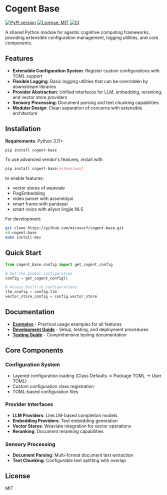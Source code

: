 # Cogent Base

[![PyPI version](https://img.shields.io/pypi/v/cogent-base)](https://pypi.python.org/pypi/cogent-base)
[![License: MIT](https://img.shields.io/badge/License-MIT-yellow.svg)](https://opensource.org/licenses/MIT)
[![CI](https://github.com/mirasurf/cogent-base/actions/workflows/ci.yml/badge.svg)](https://github.com/mirasurf/cogent-base/actions/workflows/ci.yml)

A shared Python module for agentic cognitive computing frameworks, providing extensible configuration management, logging utilities, and core components.

## Features

- **Extensible Configuration System**: Register custom configurations with TOML support
- **Flexible Logging**: Basic logging utilities that can be overridden by downstream libraries
- **Provider Abstraction**: Unified interfaces for LLM, embedding, reranking, and vector store providers
- **Sensory Processing**: Document parsing and text chunking capabilities
- **Modular Design**: Clean separation of concerns with extensible architecture

## Installation

**Requirements**: Python 3.11+

```bash
pip install cogent-base
```

To use advanced vendor's features, install with

```bash
pip install cogent-base[extensions]
```

to enable features:

- vector stores of weaviate
- FlagEmbedding
- video parser with assemblyai
- smart frame with pandasai
- smart voice with ailyun lingjie NLS

For development:

```bash
git clone https://github.com/mirasurf/cogent-base.git
cd cogent-base
make install-dev
```

## Quick Start

```python
from cogent_base.config import get_cogent_config

# Get the global configuration
config = get_cogent_config()

# Access built-in configurations
llm_config = config.llm
vector_store_config = config.vector_store
```

## Documentation

- **[Examples](examples/)** - Practical usage examples for all features
- **[Development Guide](DEVELOPMENT.md)** - Setup, testing, and deployment procedures
- **[Testing Guide](tests/README.md)** - Comprehensive testing documentation

## Core Components

### Configuration System
- Layered configuration loading (Class Defaults → Package TOML → User TOML)
- Custom configuration class registration
- TOML-based configuration files

### Provider Interfaces
- **LLM Providers**: LiteLLM-based completion models
- **Embedding Providers**: Text embedding generation
- **Vector Stores**: Weaviate integration for vector operations
- **Reranking**: Document reranking capabilities

### Sensory Processing
- **Document Parsing**: Multi-format document text extraction
- **Text Chunking**: Configurable text splitting with overlap

## License

MIT
